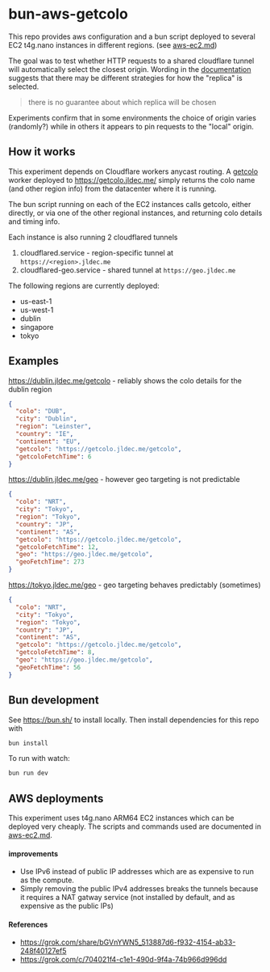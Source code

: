 # bun-aws-getcolo
This repo provides aws configuration and a bun script deployed to several EC2 t4g.nano instances in different regions. (see [aws-ec2.md](aws-ec2.md))

The goal was to test whether HTTP requests to a shared cloudflare tunnel will automatically select the closest origin. Wording in the [documentation](https://developers.cloudflare.com/cloudflare-one/networks/connectors/cloudflare-tunnel/get-started/tunnel-useful-terms/#replica) suggests that there may be different strategies for how the "replica" is selected.

> there is no guarantee about which replica will be chosen

Experiments confirm that in some environments the choice of origin varies (randomly?) while in others it appears to pin requests to the "local" origin.

## How it works
This experiment depends on Cloudflare workers anycast routing. A [getcolo](https://github.com/jldec/getcolo) worker deployed to https://getcolo.jldec.me/ simply returns the colo name (and other region info) from the datacenter where it is running.

The bun script running on each of the EC2 instances calls getcolo, either directly, or via one of the other regional instances, and returning colo details and timing info.

Each instance is also running 2 cloudflared tunnels

1. cloudflared.service - region-specific tunnel at `https://<region>.jldec.me`
2. cloudflared-geo.service - shared tunnel at `https://geo.jldec.me`

The following regions are currently deployed:
- us-east-1
- us-west-1
- dublin
- singapore
- tokyo

## Examples

https://dublin.jldec.me/getcolo - reliably shows the colo details for the dublin region
```json
{
  "colo": "DUB",
  "city": "Dublin",
  "region": "Leinster",
  "country": "IE",
  "continent": "EU",
  "getcolo": "https://getcolo.jldec.me/getcolo",
  "getcoloFetchTime": 6
}
```

https://dublin.jldec.me/geo - however geo targeting is not predictable
```json
{
  "colo": "NRT",
  "city": "Tokyo",
  "region": "Tokyo",
  "country": "JP",
  "continent": "AS",
  "getcolo": "https://getcolo.jldec.me/getcolo",
  "getcoloFetchTime": 12,
  "geo": "https://geo.jldec.me/getcolo",
  "geoFetchTime": 273
}
```

https://tokyo.jldec.me/geo - geo targeting behaves predictably (sometimes)
```json
{
  "colo": "NRT",
  "city": "Tokyo",
  "region": "Tokyo",
  "country": "JP",
  "continent": "AS",
  "getcolo": "https://getcolo.jldec.me/getcolo",
  "getcoloFetchTime": 8,
  "geo": "https://geo.jldec.me/getcolo",
  "geoFetchTime": 56
}
```

## Bun development
See https://bun.sh/ to install locally. Then install dependencies for this repo with
```bash
bun install
```

To run with watch:
```bash
bun run dev
```

## AWS deployments
This experiment uses t4g.nano ARM64 EC2 instances which can be deployed very cheaply.
The scripts and commands used are documented in [aws-ec2.md](aws-ec2.md).

#### improvements
- Use IPv6 instead of public IP addresses which are as expensive to run as the compute.
- Simply removing the public IPv4 addresses breaks the tunnels because it requires a NAT gatway service (not installed by default, and as expensive as the public IPs)

#### References
- https://grok.com/share/bGVnYWN5_513887d6-f932-4154-ab33-248f40127ef5
- https://grok.com/c/704021f4-c1e1-490d-9f4a-74b966d996dd

